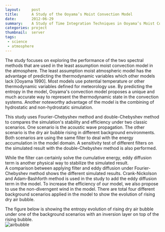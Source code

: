 ```yaml
---
layout:     post
title:      A Study of the Ooyama’s Moist Convection Model
date:       2012-06-29
summary:    A Study of Time Integration Techniques in Ooyama’s Moist Convection Model
categories: project
thumbnail:  server
tags:
 - science
 - atmosphere
---
```


The study focuses on exploring the performance of the two spectral methods that are used in the least assumption moist convection model in the atmosphere.
The least assumption moist atmospheric model has the advantage of predicting the thermodynamic variables which other models lack [Ooyama 1990].
Most models use potential temperature or other thermodynamic variables defined for meteorology use.
By predicting the entropy in the model, Ooyama's convection model proposes a unique and much accurate way to represent the thermodynamic state in the convection systems.
Another noteworthy advantage of the model is the combining of hydrostatic and non-hydrostatic simulation.

This study uses Fourier-Chebyshev method and double-Chebyshev method to compares the simulation's stability and efficiency under two classic scenarios.
One scenario is the acoustic wave propagation.
The other scenario is the dry air bubble rising in different background environments.  
Both scenarios are using the same filter to deal with the energy accumulation in the model domain.
A sensitivity test of different filters on the simulated result with the double-Chebyshev method is also performed.

While the filter can certainly solve the cumulative energy, eddy diffusion term is another physical way to stabilize the simulated result.    
A comparison between applying filter and eddy diffusion under Fourier-Chebyshev method shows the different simulated results.
Crank-Nickolson and Adam-Bashforth method is used in the study to add the eddy diffusion term in the model.
To increase the efficiency of our model, we also propose to use the non-diverngent wind in the model.
There are total four different background scenarios applied in the model to show the evolution of rising dry air bubble.

The figure below is showing the entropy evolution of rising dry air bubble under one of the background scenarios with an inversion layer on top of the rising bubble.  
![airbubble](https://chiaweh2.github.io/figures/dry_air.png)
